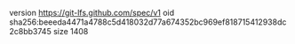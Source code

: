 version https://git-lfs.github.com/spec/v1
oid sha256:beeeda4471a4788c5d418032d77a674352bc969ef818715412938dc2c8bb3745
size 1408

